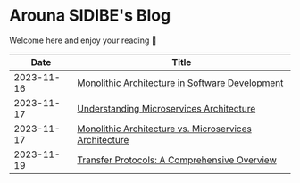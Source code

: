 # Arouna SIDIBE's Blog

Welcome here and enjoy your reading 🤗

| Date | Title |
|------|-------|
2023-11-16 | [Monolithic Architecture in Software Development](https://github.com/ronphobos/blog/wiki/Monolithic-Architecture-in-Software-Development)
2023-11-17 | [Understanding Microservices Architecture](https://github.com/ronphobos/blog/wiki/Understanding-Microservices-Architecture)
2023-11-17 | [Monolithic Architecture vs. Microservices Architecture](https://github.com/ronphobos/blog/wiki/Monolithic-Architecture-vs.-Microservices-Architecture)
2023-11-19 | [Transfer Protocols: A Comprehensive Overview](https://github.com/ronphobos/blog/wiki/Transfer-Protocols)
